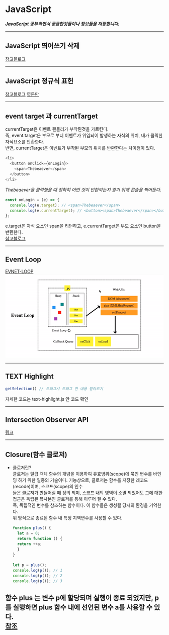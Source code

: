 # JavaScript

_**JavaScript 공부하면서 궁금한것들이나 정보들을 저장합니다.**_

---

## JavaScript 띄어쓰기 삭제

[참고블로그](https://dpdpwl.tistory.com/113)

---

## JavaScript 정규식 표헌

[참고블로그](https://roundfigure.tistory.com/20)
[영문만](https://joalog.tistory.com/32)

---

## event target 과 currentTarget

currentTarget은 이벤트 핸들러가 부착된것을 가르킨다.  
즉, event.target은 부모로 부터 이벤트가 위임되어 발생하는 자식의 위치, 내가 클릭한 자식요소를 반환한다.  
반면, currentTarget은 이벤트가 부착된 부모의 위치를 반환한다는 차이점이 있다.

```javascript
<li>
  <button onClick={onLogin}>
    <span>Thebeaever</span>
  </button>
</li>
```

_Thebeaever을 클릭했을 때 정확히 어떤 것이 반환되는지 알기 위해 콘솔을 찍어둔다._

```javascript
const onLogin = (e) => {
  console.log(e.target); // <span>Thebeaever</span>
  console.log(e.currentTarget); // <button><span>Thebeaever</span></button>
};
```

e.target은 자식 요소인 span을 리턴하고, e.currentTarget은 부모 요소인 button을 반환한다.  
[참고블로그](https://velog.io/@edie_ko/JavaScript-event-target%EA%B3%BC-currentTarget%EC%9D%98-%EC%B0%A8%EC%9D%B4%EC%A0%90)

---
     
## Event Loop
[EVNET-LOOP](/img/event-loop.gif 'EVENT-LOOP 과정')   
<img src="/img/event-loop.gif" alt="event-loop"></img>
   
---
   
## TEXT Highlight
``` javascript
getSelection() // 드래그시 드래그 한 내용 받아오기
```
자세한 코드는 text-highlight.js 안 코드 확인
   
---
## Intersection Observer API
[링크](https://developer.mozilla.org/ko/docs/Web/API/Intersection_Observer_API)
   
---
## Closure(함수 클로저)
- 클로저란?   
  클로저는 일급 객체 함수의 개념을 이용하여 유효범위(scope)에 묶인 변수를 바인딩 하기 위한 일종의 기술이다. 기능상으로, 클로저는 함수를 저장한 레코드(recode)이며, 스코프(scope)의 인수   
  들은 클로저가 만들어질 때 정의 되며, 스코프 내의 영역이 소멸 되었어도 그에 대한 접근은 독립된 복사본인 클로저를 통해 이루어 질 수 있다.   
  즉, 독립적인 변수를 참조하는 함수이다. 이 함수들은 생성될 당시의 환경을 기억한다.   
  위 방식으로 종료된 함수 내 특정 지역변수를 사용할 수 있다.   
  ``` javascript
  function plus() {
    let a = 0;
    return function () {
    return ++a;
    }
  }
  
  let p = plus();
  console.log(p()); // 1
  console.log(p()); // 2
  console.log(p()); // 3
  ```   
함수 plus 는 변수 p에 할당되며 실행이 종료 되었지만, p를 실행하면 plus 함수 내에 선언된 변수 a를 사용할 수 있다.   
[참조](https://heropy.blog/2017/11/10/closure/)   
---
